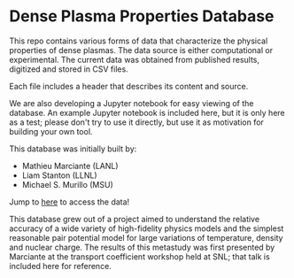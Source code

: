 # Dense Plasma Properties Database

This repo contains various forms of data that characterize the physical properties of dense plasmas. The data source is either computational or experimental. The current data was obtained from published results, digitized and stored in CSV files.

Each file includes a header that describes its content and source.

We are also developing a Jupyter notebook for easy viewing of the database. An example Jupyter notebook is included here, but it is only here as a test; please don't try to use it directly, but use it as motivation for building your own tool.


This database was initially built by:
* Mathieu Marciante (LANL)
* Liam Stanton (LLNL)
* Michael S. Murillo (MSU)

Jump to [here](database/) to access the data!

This database grew out of a project aimed to understand the relative accuracy of a wide variety of high-fidelity physics models and the simplest reasonable pair potential model for large variations of temperature, density and nuclear charge. The results of this metastudy was first presented by Marciante at the transport coefficient workshop held at SNL; that talk is included here for reference.
